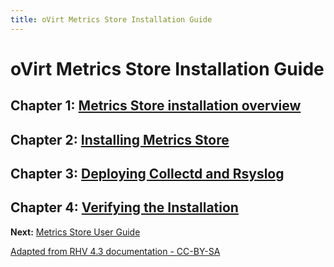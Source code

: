 ```yaml
---
title: oVirt Metrics Store Installation Guide
---
```


# oVirt Metrics Store Installation Guide

## Chapter 1: [Metrics Store installation overview](Metrics_Store_installation_overview)

## Chapter 2: [Installing Metrics Store](Installing_Metrics_Store)

## Chapter 3: [Deploying Collectd and Rsyslog](Deploying_Collectd_and_Rsyslog)

## Chapter 4: [Verifying the Installation](Verifying_the_Installation)

**Next:** [Metrics Store User Guide](https://www.ovirt.org/documentation/metrics-user-guide/metrics-user-guide)

[Adapted from RHV 4.3 documentation - CC-BY-SA](https://access.redhat.com/documentation/en-us/red_hat_virtualization/4.3/html-single/metrics_store_installation_guide/)
